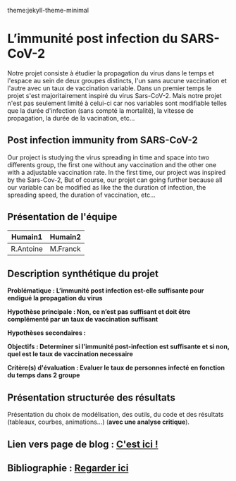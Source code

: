 theme:jekyll-theme-minimal

# L’immunité post infection du SARS-CoV-2

Notre projet consiste à étudier la propagation du virus dans le temps et l'espace au sein de deux groupes distincts, l'un sans aucune vaccination et l'autre avec un taux de vaccination variable. Dans un premier temps le projet s'est majoritairement inspiré du virus Sars-CoV-2. Mais notre projet n'est pas seulement limité à celui-ci car nos variables sont modifiable telles que la durée d'infection (sans compté la mortalité), la vitesse de propagation, la durée de la vacination, etc...

## Post infection immunity from SARS-CoV-2

Our project is studying the virus spreading in time and space into two differents group, the first one without any vaccination and the other one with a adjustable vaccination rate. In the first time, our project was inspired by the Sars-Cov-2, But of course, our projet can going further because all our variable can be modified as like the the duration of infection, the spreading speed, the duration of vaccination, etc...

## Présentation de l'équipe

| Humain1 | Humain2 |
|-----|--|
| R.Antoine | M.Franck |


## Description synthétique du projet

**Problématique : L’immunité post infection est-elle suffisante pour endigué la propagation du virus** 

**Hypothèse principale : Non, ce n’est pas suffisant et doit être complémenté par un taux de vaccination suffisant**

**Hypothèses secondaires :** 

**Objectifs : Determiner si l'immunité post-infection est suffisante et si non, quel est le taux de vaccination necessaire**

**Critère(s) d'évaluation : Evaluer le taux de personnes infecté en fonction du temps dans 2 groupe**

## Présentation structurée des résultats

Présentation du choix de modélisation, des outils, du code et des résultats (tableaux, courbes, animations...) (**avec une analyse critique**).

## Lien vers page de blog : <a href="blog.md"> C'est ici ! </a>



## Bibliographie : <a href="Bibliothèque.md"> Regarder ici </a>

